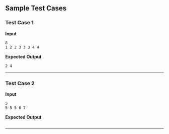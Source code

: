 ## Sample Test Cases

### Test Case 1

**Input**

```
8
1 2 2 3 3 3 4 4
```

**Expected Output**

```
2 4
```

---

### Test Case 2

**Input**

```
5
5 5 5 6 7
```

**Expected Output**

```

```

---